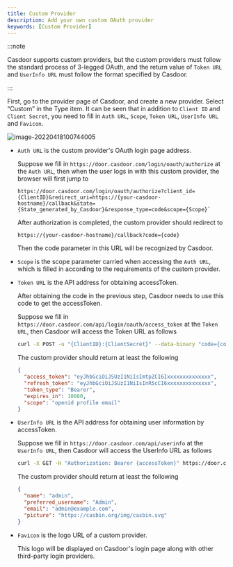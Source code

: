 ```yaml
---
title: Custom Provider
description: Add your own custom OAuth provider
keywords: [Custom Provider]
---
```


:::note

Casdoor supports custom providers, but the custom providers must follow the standard process of 3-legged OAuth, and the return value of `Token URL` and `UserInfo URL` must follow the format specified by Casdoor.

:::

First, go to the provider page of Casdoor, and create a new provider. Select “Custom” in the Type item. It can be seen that in addition to `Client ID` and `Client Secret`, you need to fill in `Auth URL`, `Scope`, `Token URL`, `UserInfo URL` and `Favicon`.

![image-20220418100744005](/img/providers/OAuth/customprovider.png)

- `Auth URL` is the custom provider's OAuth login page address.

  Suppose we fill in `https://door.casdoor.com/login/oauth/authorize` at the `Auth URL`, then when the user logs in with this custom provider, the browser will first jump to

  ```url
  https://door.casdoor.com/login/oauth/authorize?client_id={ClientID}&redirect_uri=https://{your-casdoor-hostname}/callback&state={State_generated_by_Casdoor}&response_type=code&scope={Scope}` 
  ```

  After authorization is completed, the custom provider should redirect to 

  ```url
  https://{your-casdoor-hostname}/callback?code={code}
  ```

  Then the code parameter in this URL will be recognized by Casdoor.

- `Scope` is the scope parameter carried when accessing the `Auth URL`, which is filled in according to the requirements of the custom provider.

- `Token URL` is the API address for obtaining accessToken.

  After obtaining the code in the previous step, Casdoor needs to use this code to get the accessToken.

  Suppose we fill in `https://door.casdoor.com/api/login/oauth/access_token` at the `Token URL`, then Casdoor will access the Token URL as follows

  ```bash
  curl -X POST -u "{ClientID}:{ClientSecret}" --data-binary "code={code}&grant_type=authorization_code&redirect_uri=https://{your-casdoor-hostname}/callback" https://door.casdoor.com/api/login/oauth/access_token
  ```

  The custom provider should return at least the following

  ```json
  {
    "access_token": "eyJhbGciOiJSUzI1NiIsImtpZCI6Ixxxxxxxxxxxxxx",
    "refresh_token": "eyJhbGciOiJSUzI1NiIsInR5cCI6xxxxxxxxxxxxxx",
    "token_type": "Bearer",
    "expires_in": 10080,
    "scope": "openid profile email"
  }
  ```

- `UserInfo URL` is the API address for obtaining user information by accessToken.

  Suppose we fill in `https://door.casdoor.com/api/userinfo` at the `UserInfo URL`, then Casdoor will access the UserInfo URL as follows

  ```bash
  curl -X GET -H "Authorization: Bearer {accessToken}" https://door.casdoor.com/api/userinfo
  ```

  The custom provider should return at least the following

  ```json
  {
    "name": "admin",
    "preferred_username": "Admin",
    "email": "admin@example.com",
    "picture": "https://casbin.org/img/casbin.svg"
  }
  ```

- `Favicon` is the logo URL of a custom provider. 

  This logo will be displayed on Casdoor's login page along with other third-party login providers.
